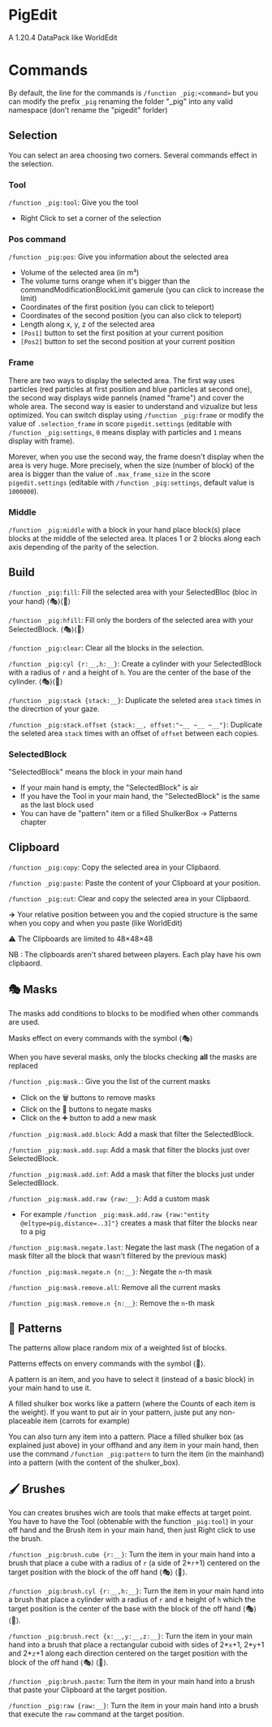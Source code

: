 # PigEdit

A 1.20.4 DataPack like WorldEdit

# Commands

By default, the line for the commands is `/function _pig:<command>` but you can modify the prefix `_pig` renaming the folder "_pig" into any valid namespace (don't rename the "pigedit" forlder)

## Selection

You can select an area choosing two corners. Several commands effect in the selection.

### Tool

`/function _pig:tool`: Give you the tool

* Right Click to set a corner of the selection

### Pos command

`/function _pig:pos`: Give you information about the selected area

* Volume of the selected area (in m³)
* The volume turns orange when it's bigger than the commandModificationBlockLimit gamerule (you can click to increase the limit)
* Coordinates of the first position (you can click to teleport)
* Coordinates of the second position (you can also click to teleport)
* Length along x, y, z of the selected area
* `[Pos1]` button to set the first position at your current position
* `[Pos2]` button to set the second position at your current position

### Frame

There are two ways to display the selected area. The first way uses particles (red particles at first position and blue particles at second one), the second way displays wide pannels (named "frame") and cover the whole area. The second way is easier to understand and vizualize but less optimized. You can switch display using `/function _pig:frame` or modify the value of `.selection_frame` in score `pigedit.settings` (editable with `/function _pig:settings`, `0` means display with particles and `1` means display with frame).

Morever, when you use the second way, the frame doesn't display when the area is very huge. More precisely, when the size (number of block) of the area is bigger than the value of `.max_frame_size` in the score `pigedit.settings` (editable with `/function _pig:settings`, default value is `1000000`).

### Middle

`/function _pig:middle` with a block in your hand place block(s) place blocks at the middle of the selected area. It places 1 or 2 blocks along each axis depending of the parity of the selection.

## Build

`/function _pig:fill`: Fill the selected area with your SelectedBloc (bloc in your hand)  ⟨🎭⟩⟨🎨⟩

`/function _pig:hfill`: Fill only the borders of the selected area with your SelectedBlock.  ⟨🎭⟩⟨🎨⟩

`/function _pig:clear`: Clear all the blocks in the selection.

`/function _pig:cyl {r:__,h:__}`: Create a cylinder with your SelectedBlock with a radius of `r` and a height of `h`. You are the center of the base of the cylinder. ⟨🎭⟩⟨🎨⟩

`/function _pig:stack {stack:__}`: Duplicate the seleted area `stack` times in the direcrtion of your gaze.

`/function _pig:stack.offset {stack:__, offset:"~__ ~__ ~__"}`: Duplicate the seleted area `stack` times with an offset of `offset` between each copies.

### SelectedBlock

"SelectedBlock" means the block in your main hand

* If your main hand is empty, the "SelectedBlock" is air
* If you have the Tool in your main hand, the "SelectedBlock" is the same as the last block used
* You can have de "pattern" item or a filled ShulkerBox → Patterns chapter

## Clipboard

`/function _pig:copy`: Copy the selected area in your Clipbaord.

`/function _pig:paste`: Paste the content of your Clipboard at your position.

`/function _pig:cut`: Clear and copy the selected area in your Clipbaord.

 **→** Your relative position between you and the copied structure is the same when you copy and when you paste (like WorldEdit)

 ⚠️ The Clipboards are limited to 48×48×48

NB : The clipboards aren't shared between players. Each play have his own clipbaord.

## 🎭 Masks

The masks add conditions to blocks to be modified when other commands are used.

Masks effect on every commands with the symbol ⟨🎭⟩

When you have several masks, only the blocks checking **all** the masks are replaced

`/function _pig:mask.`: Give you the list of the current masks

* Click on the 🗑️ buttons to remove masks
* Click on the 🔄️ buttons to negate masks
* Click on the ➕ button to add a new mask

`/function _pig:mask.add.block`: Add a mask that filter the SelectedBlock.

`/function _pig:mask.add.sup`: Add a mask that filter the blocks just over SelectedBlock.

`/function _pig:mask.add.inf`: Add a mask that filter the blocks just under SelectedBlock.

`/function _pig:mask.add.raw {raw:__}`: Add a custom mask

* For example `/function _pig:mask.add.raw {raw:"entity @e[type=pig,distance=..3]"}` creates a mask that filter the blocks near to a pig

`/function _pig:mask.negate.last`: Negate the last mask (The negation of a mask filter all the block that wasn't filtered by the previous mask)

`/function _pig:mask.negate.n {n:__}`: Negate the `n`-th mask

`/function _pig:mask.remove.all`: Remove all the current masks

`/function _pig:mask.remove.n {n:__}`: Remove the `n`-th mask

## 🎨 Patterns

The patterns allow place random mix of a weighted list of blocks.

Patterns effects on envery commands with the symbol ⟨🎨⟩.

A pattern is an item, and you have to select it (instead of a basic block) in your main hand to use it.

A filled shulker box works like a pattern (where the Counts of each item is the weight). If you want to put air in your pattern, juste put any non-placeable item (carrots for example)

You can also turn any item into a pattern. Place a filled shulker box (as explained just above) in your offhand and any item in your main hand, then use the command `/function _pig:pattern` to turn the item (in the mainhand) into a pattern (with the content of the shulker_box).

## 🖌️ Brushes

You can creates brushes wich are tools that make effects at target point. You have to have the Tool (obtenable with the function `_pig:tool`) in your off hand and the Brush item in your main hand, then just Right click to use the brush.

`/function _pig:brush.cube {r:__}`: Turn the item in your main hand into a brush that place a cube with a radius of `r` (a side of 2*`r`+1) centered on the target position with the block of the off hand ⟨🎭⟩ ⟨🎨⟩.

`/function _pig:brush.cyl {r:__,h:__}`: Turn the item in your main hand into a brush that place a cylinder with a radius of `r` and e height of `h` which the target position is the center of the base with the block of the off hand ⟨🎭⟩ ⟨🎨⟩.

`/function _pig:brush.rect {x:__,y:__,z:__}`: Turn the item in your main hand into a brush that place a rectangular cuboid with sides of 2*`x`+1, 2*`y`+1 and 2*`z`+1 along each direction centered on the target position with the block of the off hand ⟨🎭⟩ ⟨🎨⟩.

`/function _pig:brush.paste`: Turn the item in your main hand into a brush that paste your Clipboard at the target position.

`/function _pig:raw {raw:__}`: Turn the item in your main hand into a brush that execute the `raw` command at the target position.
